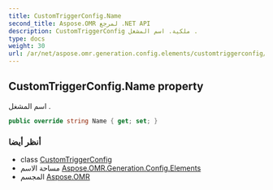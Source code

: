 ```yaml
---
title: CustomTriggerConfig.Name
second_title: Aspose.OMR لمرجع .NET API
description: CustomTriggerConfig ملكية. اسم المشغل .
type: docs
weight: 30
url: /ar/net/aspose.omr.generation.config.elements/customtriggerconfig/name/
---
```

## CustomTriggerConfig.Name property

اسم المشغل .

```csharp
public override string Name { get; set; }
```

### أنظر أيضا

* class [CustomTriggerConfig](../)
* مساحة الاسم [Aspose.OMR.Generation.Config.Elements](../../customtriggerconfig/)
* المجسم [Aspose.OMR](../../../)


